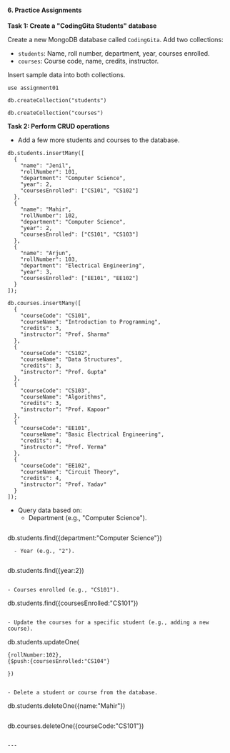 #### **6. Practice Assignments**

**Task 1: Create a "CodingGita Students" database**

Create a new MongoDB database called `CodingGita`. Add two collections:
- `students`: Name, roll number, department, year, courses enrolled.
- `courses`: Course code, name, credits, instructor.

Insert sample data into both collections.

```
use assignment01
```
```
db.createCollection("students")
```

```
db.createCollection("courses")
```




**Task 2: Perform CRUD operations**
- Add a few more students and courses to the database.

```
db.students.insertMany([
  { 
    "name": "Jenil",
    "rollNumber": 101,
    "department": "Computer Science",
    "year": 2,
    "coursesEnrolled": ["CS101", "CS102"]
  },
  { 
    "name": "Mahir",
    "rollNumber": 102,
    "department": "Computer Science",
    "year": 2,
    "coursesEnrolled": ["CS101", "CS103"]
  },
  { 
    "name": "Arjun",
    "rollNumber": 103,
    "department": "Electrical Engineering",
    "year": 3,
    "coursesEnrolled": ["EE101", "EE102"]
  }
]);
```

```
db.courses.insertMany([
  { 
    "courseCode": "CS101", 
    "courseName": "Introduction to Programming", 
    "credits": 3, 
    "instructor": "Prof. Sharma" 
  },
  { 
    "courseCode": "CS102", 
    "courseName": "Data Structures", 
    "credits": 3, 
    "instructor": "Prof. Gupta" 
  },
  { 
    "courseCode": "CS103", 
    "courseName": "Algorithms", 
    "credits": 3, 
    "instructor": "Prof. Kapoor" 
  },
  { 
    "courseCode": "EE101", 
    "courseName": "Basic Electrical Engineering", 
    "credits": 4, 
    "instructor": "Prof. Verma" 
  },
  { 
    "courseCode": "EE102", 
    "courseName": "Circuit Theory", 
    "credits": 4, 
    "instructor": "Prof. Yadav" 
  }
]);
```
- Query data based on:
  - Department (e.g., "Computer Science").
  ```
  
db.students.find({department:"Computer Science"})
```
  - Year (e.g., "2").
  
  ```
  db.students.find({year:2})
  ```
  
  - Courses enrolled (e.g., "CS101").
  ```
  db.students.find({coursesEnrolled:"CS101"})
  ```

- Update the courses for a specific student (e.g., adding a new course).

```
db.students.updateOne(

    {rollNumber:102},
    {$push:{coursesEnrolled:"CS104"}
    
    })
```

- Delete a student or course from the database.
```
db.students.deleteOne({name:"Mahir"})
```

```
db.courses.deleteOne({courseCode:"CS101"})
```

---
